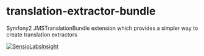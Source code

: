 # translation-extractor-bundle
Symfony2 JMSTranslationBundle extension which provides a simpler way to create translation extractors

[![SensioLabsInsight](https://insight.sensiolabs.com/projects/1d341a5c-3447-4273-8424-37ef55128024/big.png)](https://insight.sensiolabs.com/projects/1d341a5c-3447-4273-8424-37ef55128024)
